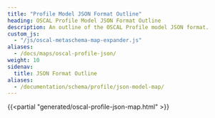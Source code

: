 ```yaml
---
title: "Profile Model JSON Format Outline"
heading: OSCAL Profile Model JSON Format Outline
description: An outline of the OSCAL Profile model JSON format.
custom_js:
  - "/js/oscal-metaschema-map-expander.js"
aliases:
  - /docs/maps/oscal-profile-json/
weight: 10
sidenav:
  title: JSON Format Outline
aliases:
  - /documentation/schema/profile/json-model-map/
---
```


{{<partial "generated/oscal-profile-json-map.html" >}}
